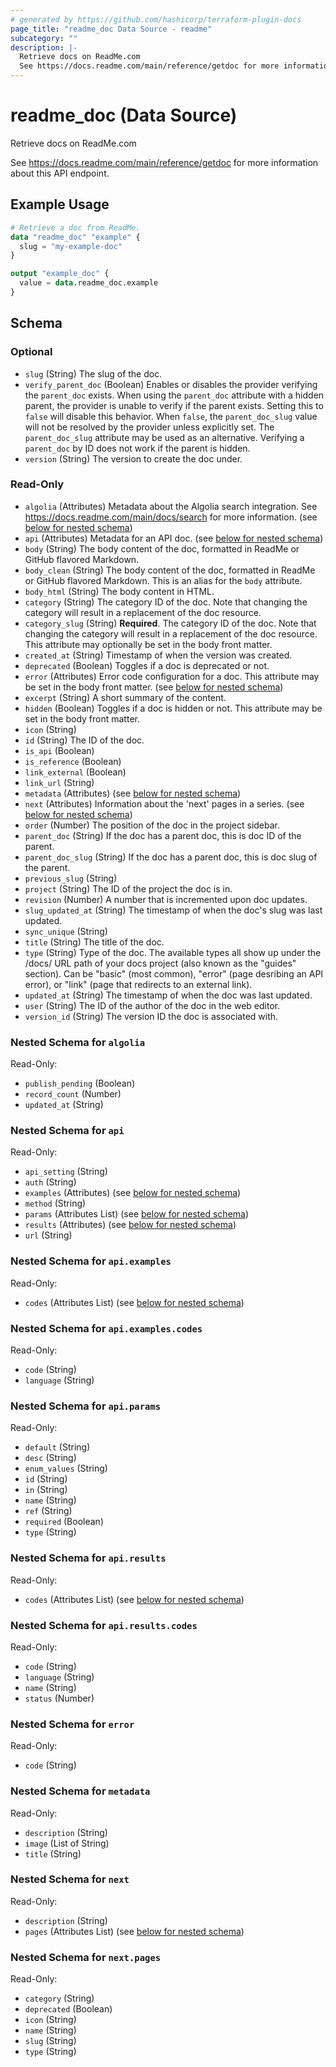```yaml
---
# generated by https://github.com/hashicorp/terraform-plugin-docs
page_title: "readme_doc Data Source - readme"
subcategory: ""
description: |-
  Retrieve docs on ReadMe.com
  See https://docs.readme.com/main/reference/getdoc for more information about this API endpoint.
---
```


# readme_doc (Data Source)

Retrieve docs on ReadMe.com

See <https://docs.readme.com/main/reference/getdoc> for more information about this API endpoint.

## Example Usage

```terraform
# Retrieve a doc from ReadMe.
data "readme_doc" "example" {
  slug = "my-example-doc"
}

output "example_doc" {
  value = data.readme_doc.example
}
```

<!-- schema generated by tfplugindocs -->
## Schema

### Optional

- `slug` (String) The slug of the doc.
- `verify_parent_doc` (Boolean) Enables or disables the provider verifying the `parent_doc` exists. When using the `parent_doc` attribute with a hidden parent, the provider is unable to verify if the parent exists. Setting this to `false` will disable this behavior. When `false`, the `parent_doc_slug` value will not be resolved by the provider unless explicitly set. The `parent_doc_slug` attribute may be used as an alternative. Verifying a `parent_doc` by ID does not work if the parent is hidden.
- `version` (String) The version to create the doc under.

### Read-Only

- `algolia` (Attributes) Metadata about the Algolia search integration. See <https://docs.readme.com/main/docs/search> for more information. (see [below for nested schema](#nestedatt--algolia))
- `api` (Attributes) Metadata for an API doc. (see [below for nested schema](#nestedatt--api))
- `body` (String) The body content of the doc, formatted in ReadMe or GitHub flavored Markdown.
- `body_clean` (String) The body content of the doc, formatted in ReadMe or GitHub flavored Markdown. This is an alias for the `body` attribute.
- `body_html` (String) The body content in HTML.
- `category` (String) The category ID of the doc. Note that changing the category will result in a replacement of the doc resource.
- `category_slug` (String) **Required**. The category ID of the doc. Note that changing the category will result in a replacement of the doc resource. This attribute may optionally be set in the body front matter.
- `created_at` (String) Timestamp of when the version was created.
- `deprecated` (Boolean) Toggles if a doc is deprecated or not.
- `error` (Attributes) Error code configuration for a doc. This attribute may be set in the body front matter. (see [below for nested schema](#nestedatt--error))
- `excerpt` (String) A short summary of the content.
- `hidden` (Boolean) Toggles if a doc is hidden or not. This attribute may be set in the body front matter.
- `icon` (String)
- `id` (String) The ID of the doc.
- `is_api` (Boolean)
- `is_reference` (Boolean)
- `link_external` (Boolean)
- `link_url` (String)
- `metadata` (Attributes) (see [below for nested schema](#nestedatt--metadata))
- `next` (Attributes) Information about the 'next' pages in a series. (see [below for nested schema](#nestedatt--next))
- `order` (Number) The position of the doc in the project sidebar.
- `parent_doc` (String) If the doc has a parent doc, this is doc ID of the parent.
- `parent_doc_slug` (String) If the doc has a parent doc, this is doc slug of the parent.
- `previous_slug` (String)
- `project` (String) The ID of the project the doc is in.
- `revision` (Number) A number that is incremented upon doc updates.
- `slug_updated_at` (String) The timestamp of when the doc's slug was last updated.
- `sync_unique` (String)
- `title` (String) The title of the doc.
- `type` (String) Type of the doc. The available types all show up under the /docs/ URL path of your docs project (also known as the "guides" section). Can be "basic" (most common), "error" (page desribing an API error), or "link" (page that redirects to an external link).
- `updated_at` (String) The timestamp of when the doc was last updated.
- `user` (String) The ID of the author of the doc in the web editor.
- `version_id` (String) The version ID the doc is associated with.

<a id="nestedatt--algolia"></a>
### Nested Schema for `algolia`

Read-Only:

- `publish_pending` (Boolean)
- `record_count` (Number)
- `updated_at` (String)


<a id="nestedatt--api"></a>
### Nested Schema for `api`

Read-Only:

- `api_setting` (String)
- `auth` (String)
- `examples` (Attributes) (see [below for nested schema](#nestedatt--api--examples))
- `method` (String)
- `params` (Attributes List) (see [below for nested schema](#nestedatt--api--params))
- `results` (Attributes) (see [below for nested schema](#nestedatt--api--results))
- `url` (String)

<a id="nestedatt--api--examples"></a>
### Nested Schema for `api.examples`

Read-Only:

- `codes` (Attributes List) (see [below for nested schema](#nestedatt--api--examples--codes))

<a id="nestedatt--api--examples--codes"></a>
### Nested Schema for `api.examples.codes`

Read-Only:

- `code` (String)
- `language` (String)



<a id="nestedatt--api--params"></a>
### Nested Schema for `api.params`

Read-Only:

- `default` (String)
- `desc` (String)
- `enum_values` (String)
- `id` (String)
- `in` (String)
- `name` (String)
- `ref` (String)
- `required` (Boolean)
- `type` (String)


<a id="nestedatt--api--results"></a>
### Nested Schema for `api.results`

Read-Only:

- `codes` (Attributes List) (see [below for nested schema](#nestedatt--api--results--codes))

<a id="nestedatt--api--results--codes"></a>
### Nested Schema for `api.results.codes`

Read-Only:

- `code` (String)
- `language` (String)
- `name` (String)
- `status` (Number)




<a id="nestedatt--error"></a>
### Nested Schema for `error`

Read-Only:

- `code` (String)


<a id="nestedatt--metadata"></a>
### Nested Schema for `metadata`

Read-Only:

- `description` (String)
- `image` (List of String)
- `title` (String)


<a id="nestedatt--next"></a>
### Nested Schema for `next`

Read-Only:

- `description` (String)
- `pages` (Attributes List) (see [below for nested schema](#nestedatt--next--pages))

<a id="nestedatt--next--pages"></a>
### Nested Schema for `next.pages`

Read-Only:

- `category` (String)
- `deprecated` (Boolean)
- `icon` (String)
- `name` (String)
- `slug` (String)
- `type` (String)

